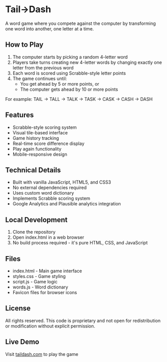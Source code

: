 # Tail→Dash

A word game where you compete against the computer by transforming one word into another, one letter at a time.

## How to Play

1. The computer starts by picking a random 4-letter word
2. Players take turns creating new 4-letter words by changing exactly one letter from the previous word
3. Each word is scored using Scrabble-style letter points
4. The game continues until:
   - You get ahead by 5 or more points, or
   - The computer gets ahead by 10 or more points

For example: TAIL → TALL → TALK → TASK → CASK → CASH → DASH

## Features

- Scrabble-style scoring system
- Visual tile-based interface
- Game history tracking
- Real-time score difference display
- Play again functionality
- Mobile-responsive design

## Technical Details

- Built with vanilla JavaScript, HTML5, and CSS3
- No external dependencies required
- Uses custom word dictionary
- Implements Scrabble scoring system
- Google Analytics and Plausible analytics integration

## Local Development

1. Clone the repository
2. Open index.html in a web browser
3. No build process required - it's pure HTML, CSS, and JavaScript

## Files

- index.html - Main game interface
- styles.css - Game styling
- script.js - Game logic
- words.js - Word dictionary
- Favicon files for browser icons

## License

All rights reserved. This code is proprietary and not open for redistribution or modification without explicit permission.

## Live Demo

Visit [taildash.com](https://taildash.com) to play the game
